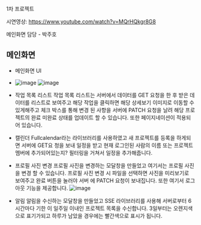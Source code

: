 1차 프로젝트 

시연영상: https://www.youtube.com/watch?v=MQrHQkgr8G8

메인화면 담당 - 박주호
## 메인화면
- 메인화면 UI
- ![image](https://github.com/user-attachments/assets/61b8faa8-4218-4815-b665-81704d620676)
![image](https://github.com/user-attachments/assets/4cf7ffd6-b7b1-4d58-aafc-a15b8bf057e9)

- 작업 목록 리스트
작업 목록 리스트는 서버에서 데이터를 GET 요청을 한 후 받은 데이터를 리스트로 보여주고
해당 작업을 클릭하면 해당 상세보기 이미지로 이동할 수 있게해주고 체크 박스를 통해 변경
된 사항을 서버에 PATCH 요청을 날려 해당 프로젝트의 완료 미완료 상태를 업데이트 할 수
있습니다. 또한 페이지네이션이 적용되어 있습니다.


- 캘린더
Fullcalendar라는 라이브러리를 사용하였고 새 프로젝트를 등록을 하게되면 서버에 GET요
청을 보내 일정을 받고 현재 로그인된 사람의 이름 또는 프로젝트 멤버에 추가되어있는지?
필터링을 거쳐서 일정을 추가해줍니다.


- 프로필 사진 변경
프로필 사진을 변경하는 모달창을 만들었고 여기서는 프로필 사진을 변경 할 수 있습니다.
프로필 사진 변경 시 파일을 선택하면 사진을 미리보기로 보여주고 완료 버튼을 눌러야 서버
에 PATCH 요청이 보내집니다. 또한 여기서 로그아웃 기능을 제공합니다.
![image](https://github.com/user-attachments/assets/8510826a-9b84-4e4a-9a5a-751fcfe80655)


- 알림
알림을 수신하는 모달창을 만들었고 SSE 라이브러리를 사용해 서버로부터 6시간마다 기한
이 일주일 이내인 프로젝트 목록을 수신합니다. 3일부터는 오렌지색으로 표기가되고 하루가 남았을 경우에는 빨간색으로 표시가 됩니다.
